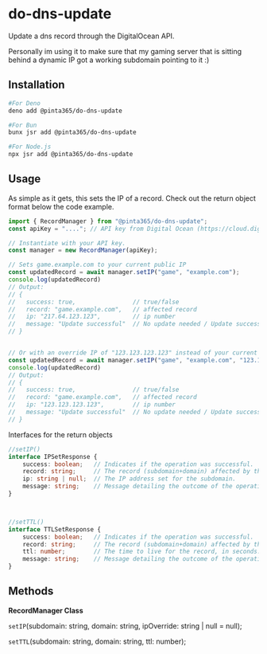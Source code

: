 # do-dns-update

Update a dns record through the DigitalOcean API.

Personally im using it to make sure that my gaming server that is sitting behind a dynamic IP got a working subdomain
pointing to it :)

## Installation

```bash
#For Deno
deno add @pinta365/do-dns-update

#For Bun
bunx jsr add @pinta365/do-dns-update

#For Node.js
npx jsr add @pinta365/do-dns-update
```

## Usage

As simple as it gets, this sets the IP of a record. Check out the return object format below the code example.

```javascript
import { RecordManager } from "@pinta365/do-dns-update";
const apiKey = "...."; // API key from Digital Ocean (https://cloud.digitalocean.com/account/api/)

// Instantiate with your API key.
const manager = new RecordManager(apiKey);

// Sets game.example.com to your current public IP
const updatedRecord = await manager.setIP("game", "example.com");
console.log(updatedRecord)
// Output: 
// {
//   success: true,                // true/false
//   record: "game.example.com",   // affected record
//   ip: "217.64.123.123",         // ip number
//   message: "Update successful"  // No update needed / Update successful
// }


// Or with an override IP of "123.123.123.123" instead of your current public IP
const updatedRecord = await manager.setIP("game", "example.com", "123.123.123.123");
console.log(updatedRecord)
// Output: 
// {
//   success: true,                // true/false
//   record: "game.example.com",   // affected record
//   ip: "123.123.123.123",        // ip number
//   message: "Update successful"  // No update needed / Update successful
// }
```


Interfaces for the return objects
```ts
//setIP()
interface IPSetResponse {    
    success: boolean;   // Indicates if the operation was successful.
    record: string;     // The record (subdomain+domain) affected by the operation.
    ip: string | null;  // The IP address set for the subdomain.
    message: string;    // Message detailing the outcome of the operation.
}



//setTTL()
interface TTLSetResponse {
    success: boolean;   // Indicates if the operation was successful.
    record: string;     // The record (subdomain+domain) affected by the operation.
    ttl: number;        // The time to live for the record, in seconds.
    message: string;    // Message detailing the outcome of the operation.
}
```

## Methods

**RecordManager Class**

`setIP`(subdomain: string, domain: string, ipOverride: string | null = null);

`setTTL`(subdomain: string, domain: string, ttl: number);